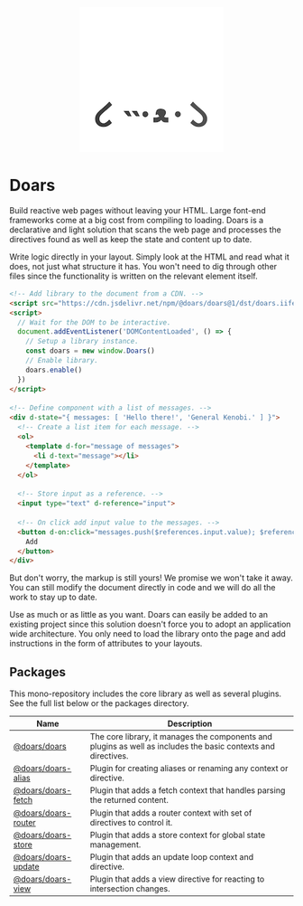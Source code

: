 <div align="center">

![Project logo](.docs/src/assets/icons/256-round.png)

</div>

# Doars

Build reactive web pages without leaving your HTML. Large font-end frameworks come at a big cost from compiling to loading. Doars is a declarative and light solution that scans the web page and processes the directives found as well as keep the state and content up to date.

Write logic directly in your layout. Simply look at the HTML and read what it does, not just what structure it has. You won't need to dig through other files since the functionality is written on the relevant element itself.

```HTML
<!-- Add library to the document from a CDN. -->
<script src="https://cdn.jsdelivr.net/npm/@doars/doars@1/dst/doars.iife.js"></script>
<script>
  // Wait for the DOM to be interactive.
  document.addEventListener('DOMContentLoaded', () => {
    // Setup a library instance.
    const doars = new window.Doars()
    // Enable library.
    doars.enable()
  })
</script>

<!-- Define component with a list of messages. -->
<div d-state="{ messages: [ 'Hello there!', 'General Kenobi.' ] }">
  <!-- Create a list item for each message. -->
  <ol>
    <template d-for="message of messages">
      <li d-text="message"></li>
    </template>
  </ol>

  <!-- Store input as a reference. -->
  <input type="text" d-reference="input">

  <!-- On click add input value to the messages. -->
  <button d-on:click="messages.push($references.input.value); $references.input.value = ''">
    Add
  </button>
</div>
```

But don't worry, the markup is still yours! We promise we won't take it away. You can still modify the document directly in code and we will do all the work to stay up to date.

Use as much or as little as you want. Doars can easily be added to an existing project since this solution doesn't force you to adopt an application wide architecture. You only need to load the library onto the page and add instructions in the form of attributes to your layouts.

## Packages

This mono-repository includes the core library as well as several plugins. See the full list below or the packages directory.

| Name                                                                                         | Description                                                                                                    |
| -------------------------------------------------------------------------------------------- | -------------------------------------------------------------------------------------------------------------- |
| [@doars/doars](https://github.com/doars/doars/tree/main/packages/doars#readme)               | The core library, it manages the components and plugins as well as includes the basic contexts and directives. |
| [@doars/doars-alias](https://github.com/doars/doars/tree/main/packages/doars-alias#readme)   | Plugin for creating aliases or renaming any context or directive.                                              |
| [@doars/doars-fetch](https://github.com/doars/doars/tree/main/packages/doars-fetch#readme)   | Plugin that adds a fetch context that handles parsing the returned content.                                    |
| [@doars/doars-router](https://github.com/doars/doars/tree/main/packages/doars-router#readme) | Plugin that adds a router context with set of directives to control it.                                        |
| [@doars/doars-store](https://github.com/doars/doars/tree/main/packages/doars-store#readme)   | Plugin that adds a store context for global state management.                                                  |
| [@doars/doars-update](https://github.com/doars/doars/tree/main/packages/doars-update#readme) | Plugin that adds an update loop context and directive.                                                         |
| [@doars/doars-view](https://github.com/doars/doars/tree/main/packages/doars-view#readme)     | Plugin that adds a view directive for reacting to intersection changes.                                        |
